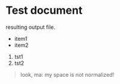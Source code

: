 # Test document
resulting output file.
- item1
- item2
1. tst1
2. tst2
>look, ma:
> my space is not normalized!
